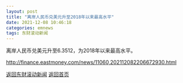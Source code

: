 ```yaml
---
layout: post
title: "离岸人民币兑美元升至2018年以来最高水平"
date: 2021-12-08 10:46:18
categories: emnews
tags: 东财滚动新闻
---
```


离岸人民币兑美元升至6.3512，为2018年以来最高水平。

<http://finance.eastmoney.com/news/11060,202112082206672930.html>

[返回东财滚动新闻](../emnews/)
[返回首页](../)